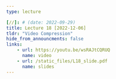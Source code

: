 ```yaml
---
type: lecture

[//]: # (date: 2022-09-29)
title: Lecture 18 [2022-12-06]
tldr: "Video Compression"
hide_from_announcments: false
links:
    - url: https://youtu.be/wsRAJtCQRUQ
      name: video
    - url: /static_files/L18_slide.pdf
      name: slides
---
```


    




